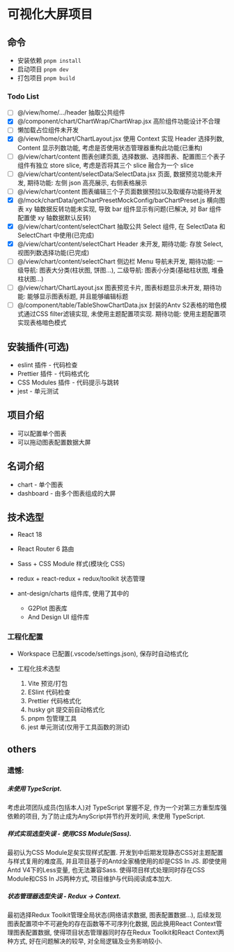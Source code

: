 # 可视化大屏项目

## 命令

- 安装依赖 `pnpm install`
- 启动项目 `pnpm dev`
- 打包项目 `pnpm build`

### Todo List

- [ ] @/view/home/.../header 抽取公共组件
- [x] @/component/chart/ChartWrap/ChartWrap.jsx 高阶组件功能设计不合理
- [ ] 懒加载占位组件未开发
- [x] @/view/home/chart/ChartLayout.jsx 使用 Context 实现 Header 选择列数, Content 显示列数功能, 考虑是否使用状态管理器重构此功能(已重构)
- [ ] @/view/chart/content 图表创建页面, 选择数据、选择图表、配置图三个表子组件有独立 store slice, 考虑是否将其三个 slice 融合为一个 slice
- [ ] @/view/chart/content/selectData/SelectData.jsx 页面, 数据预览功能未开发, 期待功能: 左侧 json 高亮展示, 右侧表格展示
- [ ] @/view/chart/content 图表编辑三个子页面数据预拉以及取缓存功能待开发
- [x] @/mock/chartData/getChartPresetMockConfig/barChartPreset.js 横向图表 xy 轴数据反转功能未实现, 导致 bar 组件显示有问题(已解决, 对 Bar 组件配置使 xy 轴数据默认反转)
- [x] @/view/chart/content/selectChart 抽取公共 Select 组件, 在 SelectData 和 SelectChart 中使用(已完成)
- [x] @/view/chart/content/selectChart Header 未开发, 期待功能: 存放 Select, 视图列数选择功能(已完成)
- [ ] @/view/chart/content/selectChart 侧边栏 Menu 导航未开发, 期待功能: 一级导航: 图表大分类(柱状图, 饼图...), 二级导航: 图表小分类(基础柱状图, 堆叠柱状图...)
- [ ] @/view/chart/ChartLayout.jsx 图表预览卡片, 图表标题显示未开发, 期待功能: 能够显示图表标题, 并且能够编辑标题
- [ ] @/component/table/TableShowChartData.jsx 封装的Antv S2表格的暗色模式通过CSS filter滤镜实现, 未使用主题配置项实现. 期待功能: 使用主题配置项实现表格暗色模式

## 安装插件(可选)

- eslint 插件 - 代码检查
- Prettier 插件 - 代码格式化
- CSS Modules 插件 - 代码提示与跳转
- jest - 单元测试

## 项目介绍

- 可以配置单个图表
- 可以拖动图表配置数据大屏

## 名词介绍

- chart - 单个图表
- dashboard - 由多个图表组成的大屏

## 技术选型

- React 18
- React Router 6 路由
- Sass + CSS Module 样式(模块化 CSS)
- redux + react-redux + redux/toolkit 状态管理
- ant-design/charts 组件库, 使用了其中的

  - G2Plot 图表库
  - And Design UI 组件库

### 工程化配置

- Workspace 已配置(.vscode/settings.json), 保存时自动格式化

- 工程化技术选型

  1. Vite 预览/打包
  2. ESlint 代码检查
  3. Prettier 代码格式化
  4. husky git 提交前自动格式化
  5. pnpm 包管理工具
  6. jest 单元测试(仅用于工具函数的测试)


## others
### 遗憾: 
##### 未使用 TypeScript. 
考虑此项团队成员(包括本人)对 TypeScript 掌握不足, 作为一个对第三方重型库强依赖的项目, 为了防止成为AnyScript并节约开发时间, 未使用 TypeScript.
##### 样式实现选型失误 - 使用CSS Module(Sass).
最初认为CSS Module足矣实现样式配置. 开发到中后期发现静态CSS对主题配置与样式复用的难度高, 并且项目基于的Antd全家桶使用的却是CSS In JS. 即使使用Antd V4下的Less变量, 也无法兼容Sass. 使得项目样式处理同时存在CSS Module和CSS In JS两种方式, 项目维护与代码阅读成本加大.
##### 状态管理器选型失误 - Redux -> Context.
最初选择Redux Toolkit管理全局状态(网络请求数据, 图表配置数据...), 后续发现图表配置项中不可避免的存在函数等不可序列化数据, 因此换用React Context管理图表配置数据, 使得项目状态管理器同时存在Redux Toolkit和React Context两种方式, 好在问题解决的较早, 对全局逻辑及业务影响较小.

